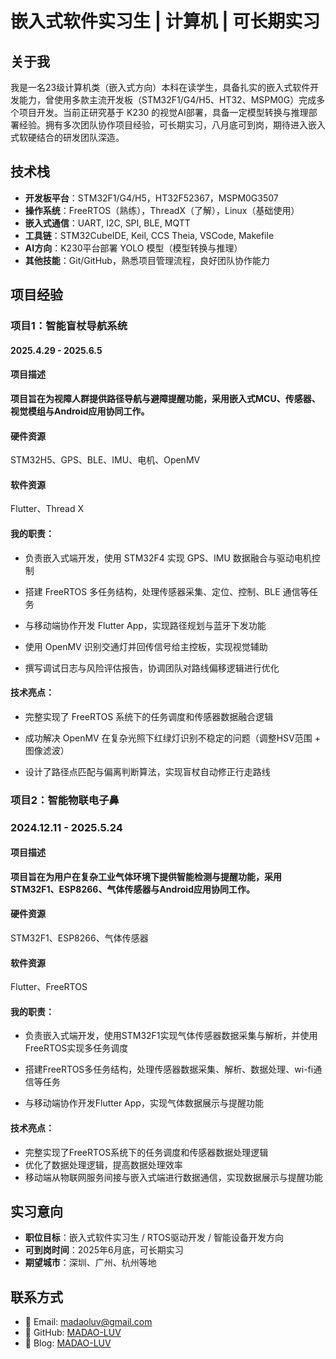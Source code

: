# 嵌入式软件实习生 | 计算机 | 可长期实习

## 关于我
我是一名23级计算机类（嵌入式方向）本科在读学生，具备扎实的嵌入式软件开发能力，曾使用多款主流开发板（STM32F1/G4/H5、HT32、MSPM0G）完成多个项目开发。当前正研究基于 K230 的视觉AI部署，具备一定模型转换与推理部署经验。拥有多次团队协作项目经验，可长期实习，八月底可到岗，期待进入嵌入式软硬结合的研发团队深造。

## <i class="fa fa-cogs" aria-hidden="true"></i>技术栈

- **开发板平台**：STM32F1/G4/H5，HT32F52367，MSPM0G3507
- **操作系统**：FreeRTOS（熟练），ThreadX（了解），Linux（基础使用）
- **嵌入式通信**：UART, I2C, SPI, BLE, MQTT
- **工具链**：STM32CubeIDE, Keil, CCS Theia, VSCode, Makefile
- **AI方向**：K230平台部署 YOLO 模型（模型转换与推理）
- **其他技能**：Git/GitHub，熟悉项目管理流程，良好团队协作能力

## <i class="fa fa-briefcase" aria-hidden="true"></i>项目经验

### 项目1：智能盲杖导航系统
#### 2025.4.29 - 2025.6.5
#### 项目描述
**项目旨在为视障人群提供路径导航与避障提醒功能，采用嵌入式MCU、传感器、视觉模组与Android应用协同工作。**
#### 硬件资源
STM32H5、GPS、BLE、IMU、电机、OpenMV

#### 软件资源
Flutter、Thread X 

#### 我的职责：

- 负责嵌入式端开发，使用 STM32F4 实现 GPS、IMU 数据融合与驱动电机控制

- 搭建 FreeRTOS 多任务结构，处理传感器采集、定位、控制、BLE 通信等任务

- 与移动端协作开发 Flutter App，实现路径规划与蓝牙下发功能

- 使用 OpenMV 识别交通灯并回传信号给主控板，实现视觉辅助

- 撰写调试日志与风险评估报告，协调团队对路线偏移逻辑进行优化

#### 技术亮点：

- 完整实现了 FreeRTOS 系统下的任务调度和传感器数据融合逻辑

- 成功解决 OpenMV 在复杂光照下红绿灯识别不稳定的问题（调整HSV范围 + 图像滤波）

- 设计了路径点匹配与偏离判断算法，实现盲杖自动修正行走路线

### 项目2：智能物联电子鼻
### 2024.12.11 - 2025.5.24
#### 项目描述
**项目旨在为用户在复杂工业气体环境下提供智能检测与提醒功能，采用STM32F1、ESP8266、气体传感器与Android应用协同工作。**
#### 硬件资源
STM32F1、ESP8266、气体传感器

#### 软件资源
Flutter、FreeRTOS

#### 我的职责：
- 负责嵌入式端开发，使用STM32F1实现气体传感器数据采集与解析，并使用FreeRTOS实现多任务调度

- 搭建FreeRTOS多任务结构，处理传感器数据采集、解析、数据处理、wi-fi通信等任务

- 与移动端协作开发Flutter App，实现气体数据展示与提醒功能

####  技术亮点：
- 完整实现了FreeRTOS系统下的任务调度和传感器数据处理逻辑
- 优化了数据处理逻辑，提高数据处理效率
- 移动端从物联网服务间接与嵌入式端进行数据通信，实现数据展示与提醒功能

## 实习意向

- **职位目标**：嵌入式软件实习生 / RTOS驱动开发 / 智能设备开发方向
- **可到岗时间**：2025年6月底，可长期实习
- **期望城市**：深圳、广州、杭州等地

## 联系方式

- 📧 Email: madaoluv@gmail.com
- 📁 GitHub: [MADAO-LUV](https://github.com/MADAO-LUV)
- 🔗 Blog: [MADAO-LUV](https://madao-luv.github.io/)
